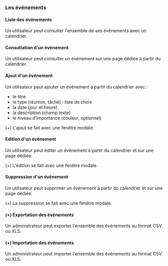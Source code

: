 ### Les événements

#### Liste des événements

Un utilisateur peut consulter l'ensemble de ses événements avec un calendrier.

#### Consultation d'un événement

Un utilisateur peut consulter un événement sur une page dédiée à partir du calendrier.

#### Ajout d'un événement

Un utilisateur peut ajouter un événement à partir du calendrier avec :
- le titre
- le type (réunion, tâche) : liste de choix
- la date (jour et heure)
- la description (champ texte)
- le niveau d'importance (couleur, optionnel)

(+) L'ajout se fait avec une fenêtre modale.

#### Edition d'un événement

Un utilisateur peut éditer un événement à partir du calendrier et sur une page dédiée.

(+) L'édition se fait avec une fenêtre modale.

#### Suppression d'un événement

Un utilisateur peut supprimer un événement à partir du calendrier et sur une page dédiée.

(+) La suppression se fait avec une fenêtre modale.

#### (+) Exportation des événements

Un administrateur peut exporter l'ensemble des événements au format CSV ou XLS.

#### (+) Importation des événements

Un administrateur peut importer l'ensemble des événements au format CSV ou XLS.